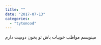 ```yaml
---
title: ""
date: "2017-07-13"
categories: 
  - "tytomood"
---
```


مینویسم مواظب خوبیات باش تو بخون دوسِت دارم

